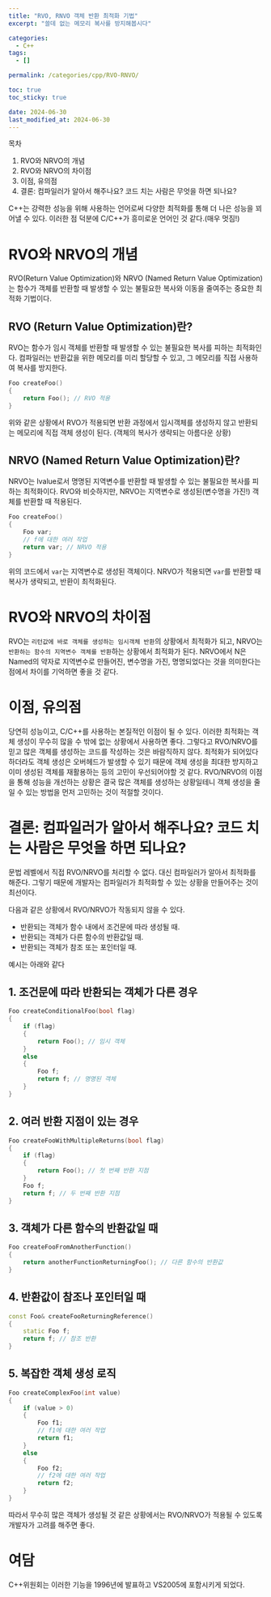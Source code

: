 ```yaml
---
title: "RVO, RNVO 객체 반환 최적화 기법"
excerpt: "쓸데 없는 메모리 복사를 방지해봅시다"

categories:
  - C++
tags:
  - []

permalink: /categories/cpp/RVO-RNVO/

toc: true
toc_sticky: true

date: 2024-06-30
last_modified_at: 2024-06-30
---
```


목차

1. RVO와 NRVO의 개념
2. RVO와 NRVO의 차이점
3. 이점, 유의점
4. 결론: 컴파일러가 알아서 해주나요? 코드 치는 사람은 무엇을 하면 되나요?

C++는 강력한 성능을 위해 사용하는 언어로써 다양한 최적화를 통해 더 나은 성능을 꾀어낼 수 있다. 이러한 점 덕분에 C/C++가 흥미로운 언어인 것 같다.(매우 멋짐!)

# RVO와 NRVO의 개념
RVO(Return Value Optimization)와 NRVO (Named Return Value Optimization)는 함수가 객체를 반환할 때 발생할 수 있는 불필요한 복사와 이동을 줄여주는 중요한 최적화 기법이다.

## RVO (Return Value Optimization)란?
RVO는 함수가 임시 객체를 반환할 때 발생할 수 있는 불필요한 복사를 피하는 최적화인다.
컴파일러는 반환값을 위한 메모리를 미리 할당할 수 있고, 그 메모리를 직접 사용하여 복사를 방지한다.
```c++
Foo createFoo()
{
	return Foo(); // RVO 적용
}
```
위와 같은 상황에서 RVO가 적용되면 반환 과정에서 임시객체를 생성하지 않고 반환되는 메모리에 직접 객체 생성이 된다. (객체의 복사가 생략되는 아름다운 상황)

## NRVO (Named Return Value Optimization)란?
NRVO는 lvalue로서 명명된 지역변수를 반환할 때 발생할 수 있는 불필요한 복사를 피하는 최적화이다. RVO와 비슷하지만, NRVO는 지역변수로 생성된(변수명을 가진!) 객체를 반환할 때 적용된다.
```c++
Foo createFoo()
{
    Foo var;
    // f에 대한 여러 작업
    return var; // NRVO 적용
}
```
위의 코드에서 ```var```는 지역변수로 생성된 객체이다. NRVO가 적용되면 ```var```를 반환할 때 복사가 생략되고, 반환이 최적화된다.

# RVO와 NRVO의 차이점
RVO는 ```리턴값에 바로 객체를 생성하는 임시객체 반환```의 상황에서 최적화가 되고, NRVO는 ```반환하는 함수의 지역변수 객체를 반환```하는 상황에서 최적화가 된다.
NRVO에서 N은 Named의 약자로 지역변수로 만들어진, 변수명을 가진, 명명되었다는 것을 의미한다는 점에서 차이를 기억하면 좋을 것 같다.

# 이점, 유의점
당연히 성능이고, C/C++를 사용하는 본질적인 이점이 될 수 있다. 이러한 최적화는 객체 생성이 무수히 많을 수 밖에 없는 상황에서 사용하면 좋다. 그렇다고 RVO/NRVO를 믿고 많은 객체를 생성하는 코드를 작성하는 것은 바람직하지 않다. 최적화가 되어있다 하더라도 객체 생성은 오버헤드가 발생할 수 있기 때문에 객체 생성을 최대한 방지하고 이미 생성된 객체를 재활용하는 등의 고민이 우선되어야할 것 같다. RVO/NRVO의 이점을 통해 성능을 개선하는 상황은 결국 많은 객체를 생성하는 상황일테니 객체 생성을 줄일 수 있는 방법을 먼저 고민하는 것이 적절할 것이다.

# 결론: 컴파일러가 알아서 해주나요? 코드 치는 사람은 무엇을 하면 되나요?
문법 레벨에서 직접 RVO/NRVO를 처리할 수 없다. 대신 컴파일러가 알아서 최적화를 해준다. 그렇기 때문에 개발자는 컴파일러가 최적화할 수 있는 상황을 만들어주는 것이 최선이다.

다음과 같은 상황에서 RVO/NRVO가 작동되지 않을 수 있다.
- 반환되는 객체가 함수 내에서 조건문에 따라 생성될 때.
- 반환되는 객체가 다른 함수의 반환값일 때.
- 반환되는 객체가 참조 또는 포인터일 때.

예시는 아래와 같다

## 1. 조건문에 따라 반환되는 객체가 다른 경우
```c++
Foo createConditionalFoo(bool flag)
{
	if (flag)
	{
		return Foo(); // 임시 객체
	}
	else
	{
		Foo f;
		return f; // 명명된 객체
	}
}
```

## 2. 여러 반환 지점이 있는 경우
```c++
Foo createFooWithMultipleReturns(bool flag)
{
	if (flag)
	{
		return Foo(); // 첫 번째 반환 지점
	}
	Foo f;
	return f; // 두 번째 반환 지점
}
```

## 3. 객체가 다른 함수의 반환값일 때
```c++
Foo createFooFromAnotherFunction()
{
	return anotherFunctionReturningFoo(); // 다른 함수의 반환값
}
```

## 4. 반환값이 참조나 포인터일 때
```c++
const Foo& createFooReturningReference()
{
	static Foo f;
	return f; // 참조 반환
}
```

## 5. 복잡한 객체 생성 로직
```c++
Foo createComplexFoo(int value)
{
	if (value > 0)
	{
		Foo f1;
		// f1에 대한 여러 작업
		return f1;
	}
	else
	{
		Foo f2;
		// f2에 대한 여러 작업
		return f2;
	}
}
```

따라서 무수히 많은 객체가 생성될 것 같은 상황에서는 RVO/NRVO가 적용될 수 있도록 개발자가 고려를 해주면 좋다.

# 여담
C++위원회는 이러한 기능을 1996년에 발표하고 VS2005에 포함시키게 되었다.

